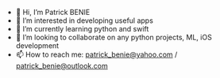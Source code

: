 - 👋 Hi, I’m Patrick BENIE
- 👀 I’m interested in developing useful apps
- 🌱 I’m currently learning python and swift
- 💞️ I’m looking to collaborate on any python projects, ML, iOS development
- 📫 How to reach me: patrick_benie@yahoo.com / patrick_benie@outlook.com

<!---
cheesygeek/cheesygeek is a ✨ special ✨ repository because its `README.md` (this file) appears on your GitHub profile.
You can click the Preview link to take a look at your changes.
--->
